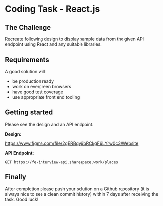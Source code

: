 Coding Task - React.js
===

## The Challenge
Recreate following design to display sample data from the given API endpoint using React and any suitable libraries.

## Requirements
A good solution will
- be production ready
- work on evergreen browsers
- have good test coverage
- use appropriate front end tooling

## Getting started

Please see the design and an API endpoint.

**Design:**

https://www.figma.com/file/2gERBqy6bRCkgF6LYrw0c3/Website

**API Endpoint:**
```
GET https://fe-interview-api.sharespace.work/places
```

## Finally

After completion please push your solution on a Github repository (it is always nice to see a clean commit history) within 7 days after receiving the task. Good luck!
